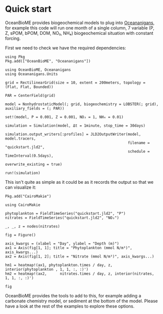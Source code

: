 # Quick start

OceanBioME provides biogeochemical models to plug into [Oceananigans](https://github.com/CliMA/Oceananigans.jl), for example this code will run one month of a single column, 7 variable (P, Z, sPOM, bPOM, DOM, NO₃, NH₄) biogeochemical situation with constant forcing.

First we need to check we have the required dependencies:
```@example quickstart
using Pkg
Pkg.add(["OceanBioME", "Oceananigans"])
```

```@example quickstart
using OceanBioME, Oceananigans
using Oceananigans.Units

grid = RectilinearGrid(size = 10, extent = 200meters, topology = (Flat, Flat, Bounded))

PAR = CenterField(grid)

model = NonhydrostaticModel(; grid, biogeochemistry = LOBSTER(; grid), auxiliary_fields = (; PAR))

set!(model, P = 0.001, Z = 0.001, NO₃ = 1, NH₄ = 0.01)

simulation = Simulation(model, Δt = 1minute, stop_time = 30days)

simulation.output_writers[:profiles] = JLD2OutputWriter(model, model.tracers,
                                                        filename = "quickstart.jld2",
                                                        schedule = TimeInterval(0.5days),
                                                        overwrite_existing = true)

run!(simulation)
```

This isn't quite as simple as it could be as it records the output so that we can visualize it:

```@example quickstart
Pkg.add("CairoMakie")

using CairoMakie

phytoplankton = FieldTimeSeries("quickstart.jld2", "P")
nitrates = FieldTimeSeries("quickstart.jld2", "NO₃")

_, _, z = nodes(nitrates)

fig = Figure()

axis_kwargs = (xlabel = "Day", ylabel = "Depth (m)")
ax1 = Axis(fig[1, 1]; title = "Phytoplankton (mmol N/m³)", axis_kwargs...)
ax2 = Axis(fig[1, 2]; title = "Nitrate (mmol N/m³)", axis_kwargs...)

hm1 = heatmap!(ax1, phytoplankton.times / day, z, interior(phytoplankton , 1, 1, :, :)')
hm2 = heatmap!(ax2,      nitrates.times / day, z, interior(nitrates, 1, 1, :, :)')

fig
```

OceanBioME provides the tools to add to this, for example adding a carbonate chemistry model, or sediment at the bottom of the model. Please have a look at the rest of the examples to explore these options.
